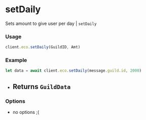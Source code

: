 # setDaily

Sets amount to give user per day | `setDaily`

### Usage

```js
client.eco.setDaily(GuildID, Amt)
```

### Example

```js
let data = await client.eco.setDaily(message.guild.id, 2000)
```

- ## Returns `GuildData`

### Options

- no options ;(
